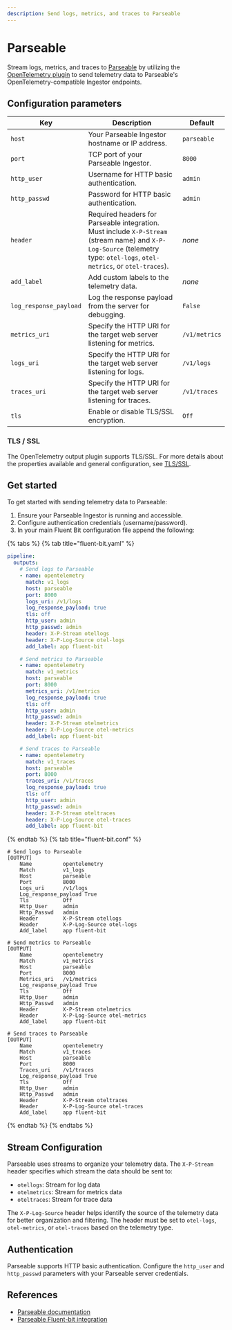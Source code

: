 ```yaml
---
description: Send logs, metrics, and traces to Parseable
---
```


# Parseable

Stream logs, metrics, and traces to [Parseable](https://www.parseable.com) by utilizing the [OpenTelemetry plugin](opentelemetry.md) to send telemetry data to Parseable's OpenTelemetry-compatible Ingestor endpoints.

## Configuration parameters

| Key                        | Description | Default |
| -------------------------- | ----------- | ------- |
| `host`                     | Your Parseable Ingestor hostname or IP address. | `parseable` |
| `port`                     | TCP port of your Parseable Ingestor. | `8000` |
| `http_user`                | Username for HTTP basic authentication. | `admin` |
| `http_passwd`              | Password for HTTP basic authentication. | `admin` |
| `header`                   | Required headers for Parseable integration. Must include `X-P-Stream` (stream name) and `X-P-Log-Source` (telemetry type: `otel-logs`, `otel-metrics`, or `otel-traces`). | _none_ |
| `add_label`                | Add custom labels to the telemetry data. | _none_ |
| `log_response_payload`     | Log the response payload from the server for debugging. | `False` |
| `metrics_uri`              | Specify the HTTP URI for the target web server listening for metrics. | `/v1/metrics` |
| `logs_uri`                 | Specify the HTTP URI for the target web server listening for logs. | `/v1/logs` |
| `traces_uri`               | Specify the HTTP URI for the target web server listening for traces. | `/v1/traces` |
| `tls`                      | Enable or disable TLS/SSL encryption. | `Off` |

### TLS / SSL

The OpenTelemetry output plugin supports TLS/SSL. For more details about the properties available and general configuration, see [TLS/SSL](../../administration/transport-security.md).

## Get started

To get started with sending telemetry data to Parseable:

1. Ensure your Parseable Ingestor is running and accessible.
1. Configure authentication credentials (username/password).
1. In your main Fluent Bit configuration file append the following:

{% tabs %}
{% tab title="fluent-bit.yaml" %}

```yaml
pipeline:
  outputs:
    # Send logs to Parseable
    - name: opentelemetry
      match: v1_logs
      host: parseable
      port: 8000
      logs_uri: /v1/logs
      log_response_payload: true
      tls: off
      http_user: admin
      http_passwd: admin
      header: X-P-Stream otellogs
      header: X-P-Log-Source otel-logs
      add_label: app fluent-bit

    # Send metrics to Parseable
    - name: opentelemetry
      match: v1_metrics
      host: parseable
      port: 8000
      metrics_uri: /v1/metrics
      log_response_payload: true
      tls: off
      http_user: admin
      http_passwd: admin
      header: X-P-Stream otelmetrics
      header: X-P-Log-Source otel-metrics
      add_label: app fluent-bit

    # Send traces to Parseable
    - name: opentelemetry
      match: v1_traces
      host: parseable
      port: 8000
      traces_uri: /v1/traces
      log_response_payload: true
      tls: off
      http_user: admin
      http_passwd: admin
      header: X-P-Stream oteltraces
      header: X-P-Log-Source otel-traces
      add_label: app fluent-bit
```

{% endtab %}
{% tab title="fluent-bit.conf" %}

```text
# Send logs to Parseable
[OUTPUT]
    Name          opentelemetry
    Match         v1_logs
    Host          parseable
    Port          8000
    Logs_uri      /v1/logs
    Log_response_payload True
    Tls           Off
    Http_User     admin
    Http_Passwd   admin
    Header        X-P-Stream otellogs
    Header        X-P-Log-Source otel-logs
    Add_label     app fluent-bit

# Send metrics to Parseable
[OUTPUT]
    Name          opentelemetry
    Match         v1_metrics
    Host          parseable
    Port          8000
    Metrics_uri   /v1/metrics
    Log_response_payload True
    Tls           Off
    Http_User     admin
    Http_Passwd   admin
    Header        X-P-Stream otelmetrics
    Header        X-P-Log-Source otel-metrics
    Add_label     app fluent-bit

# Send traces to Parseable
[OUTPUT]
    Name          opentelemetry
    Match         v1_traces
    Host          parseable
    Port          8000
    Traces_uri    /v1/traces
    Log_response_payload True
    Tls           Off
    Http_User     admin
    Http_Passwd   admin
    Header        X-P-Stream oteltraces
    Header        X-P-Log-Source otel-traces
    Add_label     app fluent-bit
```

{% endtab %}
{% endtabs %}

## Stream Configuration

Parseable uses streams to organize your telemetry data. The `X-P-Stream` header specifies which stream the data should be sent to:

- `otellogs`: Stream for log data
- `otelmetrics`: Stream for metrics data  
- `oteltraces`: Stream for trace data

The `X-P-Log-Source` header helps identify the source of the telemetry data for better organization and filtering. The header must be set to `otel-logs`, `otel-metrics`, or `otel-traces` based on the telemetry type.

## Authentication

Parseable supports HTTP basic authentication. Configure the `http_user` and `http_passwd` parameters with your Parseable server credentials.

## References

- [Parseable documentation](https://www.parseable.com/docs)
- [Parseable Fluent-bit integration](https://www.parseable.com/docs/datasource/log-agents/fluent-bit)
